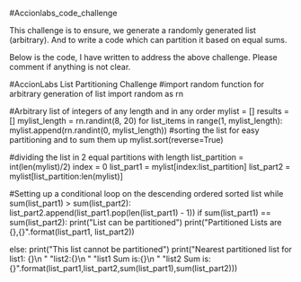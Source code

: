#Accionlabs_code_challenge

This challenge is to ensure, we generate a randomly generated list (arbitrary).
And to write a code which can partition it based on equal sums.

Below is the code, I have written to address the above challenge. Please comment if anything is not clear.

#AccionLabs List Partitioning Challenge
#import random function for arbitrary generation of list
import random as rn

#Arbitrary list of integers of any length and in any order
mylist = []
results = []
mylist_length = rn.randint(8, 20)
for list_items in range(1, mylist_length):
    mylist.append(rn.randint(0, mylist_length))
#sorting the list for easy partitioning and to sum them up
mylist.sort(reverse=True)

#dividing the list in 2 equal partitions with length
list_partition = int(len(mylist)/2)
index = 0
list_part1 = mylist[index:list_partition]
list_part2 = mylist[list_partition:len(mylist)]


#Setting up a conditional loop on the descending ordered sorted list
while sum(list_part1) > sum(list_part2):
    list_part2.append(list_part1.pop(len(list_part1) - 1))
if sum(list_part1) == sum(list_part2):
    print("List can be partitioned")
    print("Partitioned Lists are {},{}".format(list_part1, list_part2))

else:
    print("This list cannot be partitioned")
    print("Nearest partitioned list for list1: {}\n "
          "list2:{}\n "
          "list1 Sum is:{}\n "
          "list2 Sum is:{}".format(list_part1,list_part2,sum(list_part1),sum(list_part2)))



